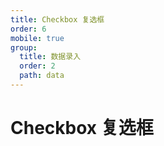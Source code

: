 ```yaml
---
title: Checkbox 复选框
order: 6
mobile: true
group:
  title: 数据录入
  order: 2
  path: data
---
```


# Checkbox 复选框

<code src="../demo/Checkbox.tsx"></code>
<API src="../src/Checkbox.tsx"></API>
